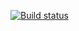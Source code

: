[![Build status](https://ci.appveyor.com/api/projects/status/0w16ejcqv5b312sa?svg=true)](https://ci.appveyor.com/project/starikam/ajs-async)
